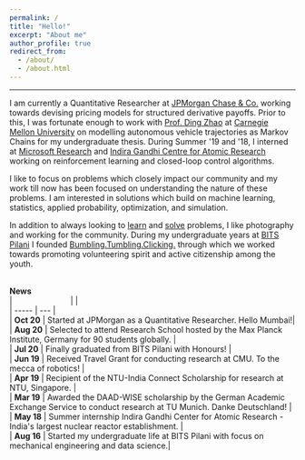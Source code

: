 ```yaml
---
permalink: /
title: "Hello!"
excerpt: "About me"
author_profile: true
redirect_from: 
  - /about/
  - /about.html
---
```




------

I am currently a Quantitative Researcher at [JPMorgan Chase & Co.](https://www.jpmorgan.com/solutions/cib/markets/global-equities) working towards devising pricing models for structured derivative payoffs. Prior to this, I was fortunate enough to work with [Prof. Ding Zhao](http://www.andrew.cmu.edu/user/dingzhao/) at [Carnegie Mellon University](http://www.andrew.cmu.edu/user/dingzhao/) on modelling autonomous vehicle trajectories as Markov Chains for my undergraduate thesis. During Summer '19 and '18, I interned at [Microsoft Research](https://www.microsoft.com/en-us/research/lab/microsoft-research-india/) and [Indira Gandhi Centre for Atomic Research](http://www.igcar.gov.in/) working on reinforcement learning and closed-loop control algorithms.

I like to focus on problems which closely impact our community and my work till now has been focused on understanding the nature of these problems. I am interested in solutions which build on machine learning, statistics, applied probability, optimization, and simulation. 

In addition to always looking to [learn](https://www.feynmanlectures.caltech.edu/) and [solve](/projects) problems, I like photography and working for the community. During my undergraduate years at [BITS Pilani](https://www.bits-pilani.ac.in/) I founded [Bumbling.Tumbling.Clicking.](https://www.bumblingtumblingclicking.in/) through which we worked towards promoting volunteering spirit and active citizenship among the youth.  
<br/>

**News**   
| <img width=95/>   |  |  
| -----   | --- |  
| **Oct 20**   | Started at JPMorgan as a Quantitative Researcher. Hello Mumbai!|  
| **Aug 20**  | Selected to attend Research School hosted by the Max Planck Institute, Germany for 90 students globally. |  
| **Jul 20** | Finally graduated from BITS Pilani with Honours!  |  
| **Jun 19** | Received Travel Grant for conducting research at CMU. To the mecca of robotics! |  
| **Apr 19** | Recipient of the NTU-India Connect Scholarship for research at NTU, Singapore. |  
| **Mar 19** | Awarded the DAAD-WISE scholarship by the German Academic Exchange Service to conduct research at TU Munich. Danke Deutschland! |  
| **May 18** | Summer internship Indira Gandhi Center for Atomic Research - India's largest nuclear reactor establishment. |  
| **Aug 16** | Started my undergraduate life at BITS Pilani with focus on mechanical engineering and data science.|



